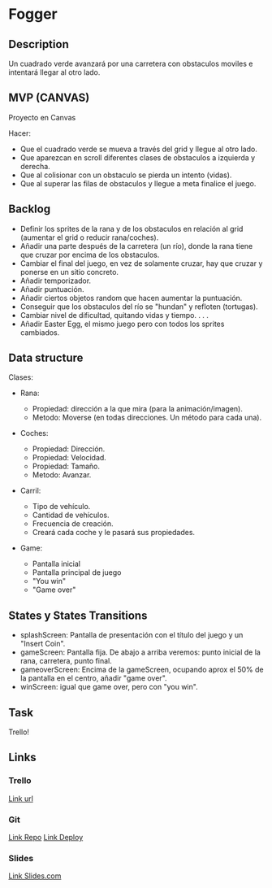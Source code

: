 # Fogger

## Description

Un cuadrado verde avanzará por una carretera con obstaculos moviles e intentará llegar al otro lado.

## MVP (CANVAS)

Proyecto en Canvas

Hacer:

- Que el cuadrado verde se mueva a través del grid y llegue al otro lado.
- Que aparezcan en scroll diferentes clases de obstaculos a izquierda y derecha.
- Que al colisionar con un obstaculo se pierda un intento (vidas).
- Que al superar las filas de obstaculos y llegue a meta finalice el juego.

## Backlog

- Definir los sprites de la rana y de los obstaculos en relación al grid (aumentar el grid o reducir rana/coches).
- Añadir una parte después de la carretera (un río), donde la rana tiene que cruzar por encima de los obstaculos.
- Cambiar el final del juego, en vez de solamente cruzar, hay que cruzar y ponerse en un sitio concreto.
- Añadir temporizador.
- Añadir puntuación.
- Añadir ciertos objetos random que hacen aumentar la puntuación.
- Conseguir que los obstaculos del río se "hundan" y refloten (tortugas).
- Cambiar nivel de dificultad, quitando vidas y tiempo.
  .
  .
  .
- Añadir Easter Egg, el mismo juego pero con todos los sprites cambiados.

## Data structure

Clases:

- Rana:

  - Propiedad: dirección a la que mira (para la animación/imagen).
  - Metodo: Moverse (en todas direcciones. Un método para cada una).

- Coches:

  - Propiedad: Dirección.
  - Propiedad: Velocidad.
  - Propiedad: Tamaño.
  - Metodo: Avanzar.

- Carril:

  - Tipo de vehículo.
  - Cantidad de vehículos.
  - Frecuencia de creación.
  - Creará cada coche y le pasará sus propiedades.

- Game:

  - Pantalla inicial
  - Pantalla principal de juego
  - "You win"
  - "Game over"

## States y States Transitions

- splashScreen: Pantalla de presentación con el título del juego y un "Insert Coin".
- gameScreen: Pantalla fija. De abajo a arriba veremos: punto inicial de la rana, carretera, punto final.
- gameoverScreen: Encima de la gameScreen, ocupando aprox el 50% de la pantalla en el centro, añadir "game over".
- winScreen: igual que game over, pero con "you win".

## Task

Trello!

## Links

### Trello

[Link url](https://trello.com/b/QqQdFCYE/proyecto-modulo-1)

### Git

[Link Repo](https://github.com/efildriew/Frogger)
[Link Deploy](https://efildriew.github.io/Frogger/)

### Slides

[Link Slides.com](https://slides.com/marcvalles/frogger#/)
